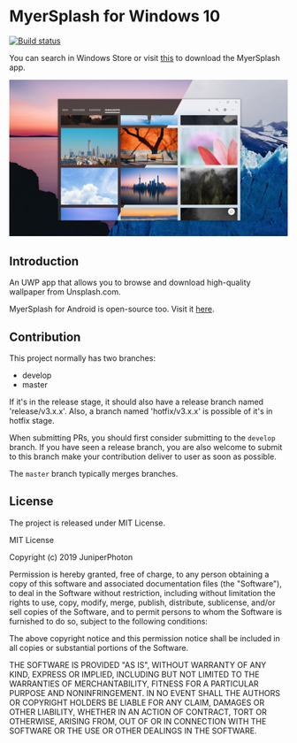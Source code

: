# MyerSplash for Windows 10

[![Build status](https://build.appcenter.ms/v0.1/apps/ec18addc-08eb-4bfc-bac9-7f1007b7d0c6/branches/develop/badge)](https://appcenter.ms)

You can search in Windows Store or visit [this](https://www.microsoft.com/en-us/store/p/myersplash/9nblggh4vcsn) to download the MyerSplash app.

![](./assets/hero.png)

## Introduction
An UWP app that allows you to browse and download high-quality wallpaper from Unsplash.com.

MyerSplash for Android is open-source too. Visit it [here](https://github.com/JuniperPhoton/MyerSplashAndroid).

## Contribution

This project normally has two branches: 

- develop
- master

If it's in the release stage, it should also have a release branch named 'release/v3.x.x'. Also, a branch named 'hotfix/v3.x.x' is possible of it's in hotfix stage.

When submitting PRs, you should first consider submitting to the `develop` branch. If you have seen a release branch, you are also welcome to submit to this branch make your contribution deliver to user as soon as possible.

The `master` branch typically merges branches.

## License 
The project is released under MIT License.

MIT License

Copyright (c) 2019 JuniperPhoton

Permission is hereby granted, free of charge, to any person obtaining a copy
of this software and associated documentation files (the "Software"), to deal
in the Software without restriction, including without limitation the rights
to use, copy, modify, merge, publish, distribute, sublicense, and/or sell
copies of the Software, and to permit persons to whom the Software is
furnished to do so, subject to the following conditions:

The above copyright notice and this permission notice shall be included in all
copies or substantial portions of the Software.

THE SOFTWARE IS PROVIDED "AS IS", WITHOUT WARRANTY OF ANY KIND, EXPRESS OR
IMPLIED, INCLUDING BUT NOT LIMITED TO THE WARRANTIES OF MERCHANTABILITY,
FITNESS FOR A PARTICULAR PURPOSE AND NONINFRINGEMENT. IN NO EVENT SHALL THE
AUTHORS OR COPYRIGHT HOLDERS BE LIABLE FOR ANY CLAIM, DAMAGES OR OTHER
LIABILITY, WHETHER IN AN ACTION OF CONTRACT, TORT OR OTHERWISE, ARISING FROM,
OUT OF OR IN CONNECTION WITH THE SOFTWARE OR THE USE OR OTHER DEALINGS IN THE
SOFTWARE.
